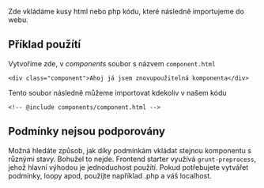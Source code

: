 Zde vkládáme kusy html nebo php kódu, které následně importujeme do webu.

## Příklad použítí

Vytvoříme zde, v _components_ soubor s názvem `component.html`

```
<div class="component">Ahoj já jsem znovupoužitelná komponenta</div>
```

Tento soubor následně můžeme importovat kdekoliv v našem kódu

```
<!-- @include components/component.html -->
```

## Podmínky nejsou podporovány

Možná hledáte způsob, jak díky podmínkám vkládat stejnou komponentu s různými stavy. Bohužel to nejde. Frontend starter využívá `grunt-preprocess`, jehož hlavní výhodou je jednoduchost použítí. Pokud potřebujete vytvářet podmínky, loopy apod, použijte například .php a váš localhost.
